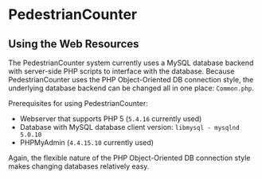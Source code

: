 # PedestrianCounter

## Using the Web Resources
The PedestrianCounter system currently uses a MySQL database backend with server-side PHP scripts to interface with the database. Because PedestrianCounter uses the PHP Object-Oriented DB connection style, the underlying database backend can be changed all in one place: `Common.php`.

Prerequisites for using PedestrianCounter:
* Webserver that supports PHP 5 (`5.4.16` currently used)
* Database with MySQL database client version: `libmysql - mysqlnd 5.0.10`
* PHPMyAdmin (`4.4.15.10` currently used)

Again, the flexible nature of the PHP Object-Oriented DB connection style makes changing databases relatively easy.